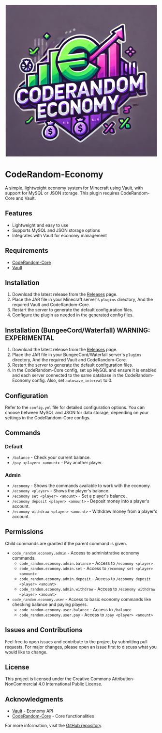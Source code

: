 <p align="center">
  <img src="logo.png" alt="CodeRandom Economy Logo" width="500" height="500">
</p>

# CodeRandom-Economy
A simple, lightweight economy system for Minecraft using Vault, with support for MySQL or JSON storage. This plugin requires CodeRandom-Core and Vault.

## Features

- Lightweight and easy to use
- Supports MySQL and JSON storage options
- Integrates with Vault for economy management

## Requirements

- [CodeRandom-Core](https://github.com/D4RKJ0K3R17/CodeRandom-Core/releases)
- [Vault](https://dev.bukkit.org/projects/vault)

## Installation

1. Download the latest release from the [Releases](https://github.com/D4RKJ0K3R17/CodeRandom-Economy/releases) page.
2. Place the JAR file in your Minecraft server's `plugins` directory, And the required Vault and CodeRandom-Core.
3. Restart the server to generate the default configuration files.
4. Configure the plugin as needed in the generated config files.

## Installation (BungeeCord/Waterfall) WARNING: EXPERIMENTAL

1. Download the latest release from the [Releases](https://github.com/D4RKJ0K3R17/CodeRandom-Economy/releases) page.
2. Place the JAR file in your BungeeCord/Waterfall server's `plugins` directory, And the required Vault and CodeRandom-Core.
3. Restart the server to generate the default configuration files.
4. In the CodeRandom-Core config, set up MySQL and ensure it is enabled and each server connected to the same database in the CodeRandom-Economy config. Also, set `autosave_interval` to 0.

## Configuration

Refer to the `config.yml` file for detailed configuration options. You can choose between MySQL and JSON for data storage, depending on your settings in the CodeRandom-Core configs.

## Commands

### Default
- `/balance` - Check your current balance.
- `/pay <player> <amount>` - Pay another player.

### Admin
- `/economy` - Shows the commands available to work with the economy.
- `/economy <player>` - Shows the player's balance.
- `/economy set <player> <amount>` - Set a player's balance.
- `/economy deposit <player> <amount>` - Deposit money into a player's account.
- `/economy withdraw <player> <amount>` - Withdraw money from a player's account.

## Permissions
Child commands are granted if the parent command is given.

- `code_random.economy.admin` - Access to administrative economy commands.
  - `code_random.economy.admin.balance` - Access to `/economy <player>`
  - `code_random.economy.admin.set` - Access to `/economy set <player> <amount>`
  - `code_random.economy.admin.deposit` - Access to `/economy deposit <player> <amount>`
  - `code_random.economy.admin.withdraw` - Access to `/economy withdraw <player> <amount>`
- `code_random.economy.user` - Access to basic economy commands like checking balance and paying players.
  - `code_random.economy.user.balance` - Access to `/balance`
  - `code_random.economy.user.pay` - Access to `/pay <player> <amount>`

## Issues and Contributions

Feel free to open issues and contribute to the project by submitting pull requests. For major changes, please open an issue first to discuss what you would like to change.

## License

This project is licensed under the Creative Commons Attribution-NonCommercial 4.0 International Public License.

## Acknowledgments

- [Vault](https://dev.bukkit.org/projects/vault) - Economy API
- [CodeRandom-Core](https://github.com/your-link-to-coderandom-core) - Core functionalities

For more information, visit the [GitHub repository](https://github.com/D4RKJ0K3R17/CodeRandom-Economy).